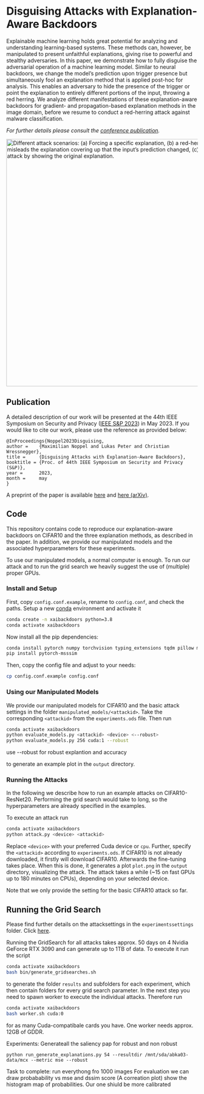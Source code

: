 # Disguising Attacks with Explanation-Aware Backdoors

Explainable machine learning holds great potential for analyzing and understanding learning-based systems. These methods can, however, be manipulated to present unfaithful explanations, giving rise to powerful and stealthy adversaries. In this paper, we demonstrate how to fully disguise the adversarial operation of a machine learning model. Similar
to neural backdoors, we change the model’s prediction upon trigger presence but simultaneously fool an explanation method that is applied post-hoc for analysis. This enables an adversary to hide the presence of the trigger or point the explanation to entirely different portions of the input, throwing a red herring. We analyze different manifestations of these explanation-aware backdoors for gradient- and propagation-based explanation methods in the image domain, before we resume to conduct a
red-herring attack against malware classification.

*For further details please consult the [conference publication](https://intellisec.de/pubs/2023-ieeesp.pdf).*

<img src="https://intellisec.de/research/xai-backdoors/overview.png" width=650 alt="Different attack scenarios: (a) Forcing a specific
explanation, (b) a red-herring attack that misleads the explanation covering up that the input’s prediction changed, (c) fully disguising the attack by showing the original explanation."/><br />

## Publication

A detailed description of our work will be presented at the 44th IEEE Symposium on Security and Privacy ([IEEE S&P 2023](https://www.ieee-security.org/TC/SP2023/)) in May 2023. If you would like to cite our work, please use the reference as provided below:

```
@InProceedings{Noppel2023Disguising,
author =    {Maximilian Noppel and Lukas Peter and Christian Wressnegger},
title =     {Disguising Attacks with Explanation-Aware Backdoors},
booktitle = {Proc. of 44th IEEE Symposium on Security and Privacy (S&P)},
year =      2023,
month =     may
}
```

A preprint of the paper is available [here](https://intellisec.de/pubs/2023-ieeesp.pdf) and [here (arXiv)](https://arxiv.org/abs/2204.09498).

## Code
This repository contains code to reproduce our explanation-aware backdoors on CIFAR10 and the three explanation methods, as described in the paper. 
In addition, we provide our manipulated models and the associated hyperparameters for these experiments.

To use our manipulated models, a normal computer is enough. To run our attack and to run the grid search we heavily suggest the use of (multiple) proper GPUs.

### Install and Setup
First, copy `config.conf.example`, rename to `config.conf`, and check the paths.
Setup a new [conda](https://anaconda.org/anaconda/conda) environment and activate it
```bash
conda create -n xaibackdoors python=3.8
conda activate xaibackdoors
```
Now install all the pip dependencies:
```bash
conda install pytorch numpy torchvision typing_extensions tqdm pillow matplotlib tabulate
pip install pytorch-msssim
```
Then, copy the config file and adjust to your needs:
```bash
cp config.conf.example config.conf
```

### Using our Manipulated Models
We provide our manipulated models for CIFAR10 and the basic attack settings in the folder `manipulated_models/<attackid>`. Take the corresponding `<attackid>` from the `experiments.ods` file. Then run
```bash
conda activate xaibackdoors
python evaluate_models.py <attackid> <device> <--robust>
python evaluate_models.py 256 cuda:1 --robust
```

use --robust for robust explantion and accuracy 

to generate an example plot in the `output` directory.

### Running the Attacks
In the following we describe how to run an example attacks on CIFAR10-ResNet20. Performing the grid search would take to long, so the hyperparameters are already specified in the examples.

To execute an attack run
```bash
conda activate xaibackdoors
python attack.py <device> <attackid>
```
Replace `<device>` with your preferred Cuda device or `cpu`. Further, specify the `<attackid>` according to `experiments.ods`. If CIFAR10 is not already downloaded, it firstly will download CIFAR10. Afterwards the fine-tuning takes place. When this is done, it generates a plot `plot.png` in the `output` directory, visualizing the attack. The attack takes a while (~15 on fast GPUs up to 180 minutes on CPUs), depending on your selected device.

Note that we only provide the setting for the basic CIFAR10 attack so far.

## Running the Grid Search
Please find further details on the attacksettings in the `experimentssettings` folder. Click [here](experimentsettings/README.md).

Running the GridSearch for all attacks takes approx. 50 days on 4 Nvidia GeForce RTX 3090 and can generate up to 1TB of data. To execute it run the script
```bash
conda activate xaibackdoors
bash bin/generate_gridsearches.sh 
```
to generate the folder `results` and subfolders for each experiment, which then contain folders for every grid search parameter. In the next step you need to spawn worker to execute the individual attacks. Therefore run
```bash
conda activate xaibackdoors
bash worker.sh cuda:0
```
for as many Cuda-compatibale cards you have. One worker needs approx. 12GB of GDDR.

Experiments:
Generateall the saliency pap for robust and non robust
```
python run_generate_explanations.py 54 --resultdir /mnt/sda/abka03-data/mcx --metric mse --robust
```

Task to complete:
run everythong fro 1000 images
For evaluation we can draw probabability vs mse and dssim score (A correation plot)
show the histogram map of probabilities. Our one shiuld be more calibrated


